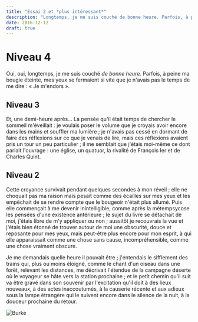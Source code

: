 ```yaml
---
title: "Essai 2 et *plus intéressant*"
description: "Longtemps, je me suis couché de bonne heure. Parfois, à peine ma bougie éteinte, mes yeux se fermaient si vite que je n’avais pas le temps de me dire\_: «&nbsp;Je m’endors.&nbsp;»"
date: 2016-12-12
draft: true
---
```


# Niveau 4

Oui, oui, longtemps, je me suis couché _de bonne heure_. Parfois, à peine ma bougie éteinte, mes yeux se fermaient si vite que je n'avais pas le temps de me dire : « Je m'endors ».

## Niveau 3

Et, une demi-heure après... La pensée qu'il était temps de chercher le sommeil m'éveillait : je voulais poser le volume que je croyais avoir encore dans les mains et souffler ma lumière ; je n'avais pas cessé en dormant de faire des réflexions sur ce que je venais de lire, mais ces réflexions avaient pris un tour un peu particulier ; il me semblait que j'étais moi-même ce dont parlait l'ouvrage : une église, un quatuor, la rivalité de François Ier et de Charles Quint.

## Niveau 2

Cette croyance survivait pendant quelques secondes à mon réveil ; elle ne choquait pas ma raison mais pesait comme des écailles sur mes yeux et les empêchait de se rendre compte que le bougeoir n'était plus allumé. Puis elle commençait à me devenir inintelligible, comme après la métempsycose les pensées d'une existence antérieure ; le sujet du livre se détachait de moi, j'étais libre de m'y appliquer ou non ; aussitôt je recouvrais la vue et j'étais bien étonné de trouver autour de moi une obscurité, douce et reposante pour mes yeux, mais peut-être plus encore pour mon esprit, à qui elle apparaissait comme une chose sans cause, incompréhensible, comme une chose vraiment obscure.

Je me demandais quelle heure il pouvait être ; j'entendais le sifflement des trains qui, plus ou moins éloigné, comme le chant d'un oiseau dans une forêt, relevant les distances, me décrivait l'étendue de la campagne déserte où le voyageur se hâte vers la station prochaine ; et le petit chemin qu'il suit va être gravé dans son souvenir par l'excitation qu'il doit à des lieux nouveaux, à des actes inaccoutumés, à la causerie récente et aux adieux sous la lampe étrangère qui le suivent encore dans le silence de la nuit, à la douceur prochaine du retour.

<!-- <figure>
    <img src="/images/IMG_0175.PNG" alt="Extrait">
    <figcaption>Burke</figcaption>
</figure> -->

![Burke](/images/IMG_0175.PNG)
